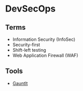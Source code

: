 # DevSecOps

<!--
https://linkedin.com/learning/paths/get-ahead-in-devsecops
https://linkedin.com/learning/search?entityType=COURSE&keywords=DevSecOps

https://linkedin.com/learning/devsecops-automated-security-testing/welcome
https://linkedin.com/learning/security-testing-essential-training/the-importance-of-security-testing
https://linkedin.com/learning/python-pen-testing-aws/using-python-to-test-for-cloud-deployment-weaknesses-through-pen-testing

Sucuri Website Scanner

blackbox
whitebox
-->

## Terms

- Information Security (InfoSec)
- Security-first
- Shift-left testing
- Web Application Firewall (WAF)

## Tools

- [Gauntlt](http://gauntlt.org/)

<!-- Red Team Technical Activities:

✔ Application and Infrastructure Vulnerability Scans;
✔ Application, Infrastructure and Mobile Penetration Tests;
✔ Roll-out of campaigns involving Social Engineering;
✔ Implementation of SAST, DAST, Dependency Scanning and Container Scanning in CI / CD;
✔ Identity Theft in the Wireless network;
✔ Malware Analysis;

Blue Team Technical Activities:

✔ SIEM Implementation and Configuration of Dashboards, Alerts and Metrics;
✔ WAF Rules Control and Monitoring;
✔ Implementation and solution configuration of IDS / IPS, Antivirus, DLP and FIM;
✔ Cloud environment auditing using Inspector, GuardDuty, Cloudtrail, CloudWatch, SecurityHub, etc;
✔ Systems Hardening;
✔ Management of Cryptographic Keys and their rotations;
✔ Identity and Access Management;


GRC Technical Activities:

✔ Recurring Internal Audit using PDCA;
✔ Gap Analysis and Risk Assessment;
✔ Development of Policies and Procedures suitable for the company;
✔ Third Party Audit;
✔ Adaptation of processes according to frameworks of the NIST/ISO27000 family;
✔ Mapping and adequacy of Data Privacy architecture in accordance with LGPD / GDPR (legal support assistance needed);

Management Activities:

✔ Kick-off meetings and project alignment with the main areas of the company;
✔ Elaboration of weekly reports regarding the progress of projects for Managers;
✔ Planning tasks using prioritization and a sense of urgency for distribution among the team through SCRUM methodology and planning (pre) and retrospective (post) meetings;
✔ Personal and technical management (including 1:1s) of a team of 8 people;
✔ Support in creating and maintaining ORKs in the Security area for the company;  -->
